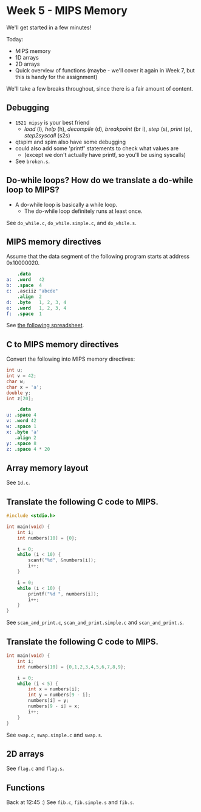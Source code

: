 # Week 5 - MIPS Memory

We'll get started in a few minutes!

Today:
- MIPS memory
- 1D arrays
- 2D arrays
- Quick overview of functions (maybe - we'll cover it again in Week 7, but this is handy for the assignment)

We'll take a few breaks throughout, since there is a fair amount of content.

## Debugging
- `1521 mipsy` is your best friend
    - *load* (l), *help* (h), *decompile* (d), *breakpoint* (br i), *step* (s), *print* (p), *step2syscall* (s2s)
- qtspim and spim also have some debugging
- could also add some 'printf' statements to check what values are
    - (except we don't actually have printf, so you'll be using syscalls)
- See `broken.s`.

## Do-while loops? How do we translate a do-while loop to MIPS?

- A do-while loop is basically a while loop.
    - The do-while loop definitely runs at least once.

See `do_while.c`, `do_while.simple.c`, and `do_while.s`.

## MIPS memory directives
Assume that the data segment of the following program starts at address 0x10000020.
```s
    .data
a:  .word   42
b:  .space  4
c:  .asciiz "abcde"
    .align  2
d:  .byte   1, 2, 3, 4
e:  .word   1, 2, 3, 4
f:  .space  1
```
See [the following spreadsheet](https://docs.google.com/spreadsheets/d/1lBBzlFn9D_J4_pRME4HgV_MTR9fdGUzz6vioxOSBh2Q/edit?usp=sharing).

## C to MIPS memory directives
Convert the following into MIPS memory directives:
```c
int u;
int v = 42;
char w;
char x = 'a';
double y;
int z[20];
```

```s
    .data
u: .space 4
v: .word 42
w: .space 1
x: .byte 'a'
   .align 2
y: .space 8
z: .space 4 * 20
```

## Array memory layout
See `1d.c`.

## Translate the following C code to MIPS.

```c
#include <stdio.h>

int main(void) {
    int i;
    int numbers[10] = {0};

    i = 0;
    while (i < 10) {
        scanf("%d", &numbers[i]);
        i++;
    }

    i = 0;
    while (i < 10) {
        printf("%d ", numbers[i]);
        i++;
    }
}
```

See `scan_and_print.c`, `scan_and_print.simple.c` and `scan_and_print.s`.

## Translate the following C code to MIPS.

```c
int main(void) {
    int i;
    int numbers[10] = {0,1,2,3,4,5,6,7,8,9};

    i = 0;
    while (i < 5) {
        int x = numbers[i];
        int y = numbers[9 - i];
        numbers[i] = y;
        numbers[9 - i] = x;
        i++;
    }
}
```
See `swap.c`, `swap.simple.c` and `swap.s`.

## 2D arrays
See `flag.c` and `flag.s`.

## Functions
Back at 12:45 :)
See `fib.c`, `fib.simple.s` and `fib.s`.

